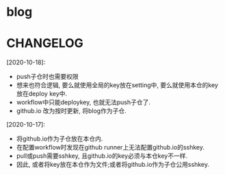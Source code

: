 # blog


# CHANGELOG

[2020-10-18]:
* push子仓时也需要权限
* 想来也符合逻辑, 要么就使用全局的key放在setting中, 要么就使用本仓的key放在deploy key中.
* workflow中只能deploykey, 也就无法push子仓了.
* github.io 改为按时更新, 将blog作为子仓.

[2020-10-17]:
* 将github.io作为子仓放在本仓内.
* 在配置workflow时发现在github runner上无法配置github.io的sshkey.
* pull或push需要sshkey, 且github.io的key必须与本仓key不一样.
* 因此, 或者将key放在本仓作为文件;或者将github.io作为子仓公用sshkey. 
